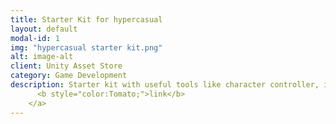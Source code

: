 ```yaml
---
title: Starter Kit for hypercasual
layout: default
modal-id: 1
img: "hypercasual starter kit.png"
alt: image-alt
client: Unity Asset Store
category: Game Development
description: Starter kit with useful tools like character controller, item modifier, inventory, save system and more... <a href="https://assetstore.unity.com/packages/templates/systems/hypercasual-arcade-idle-starter-kit-234142">
      <b style="color:Tomato;">link</b>
    </a>
---
```

